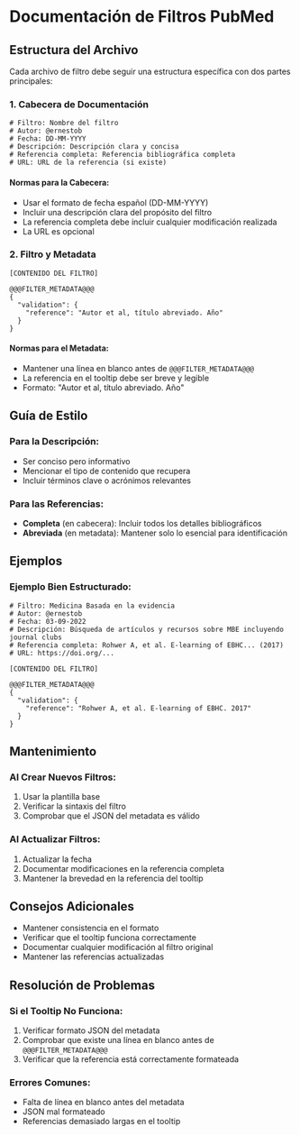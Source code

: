 # Documentación de Filtros PubMed

## Estructura del Archivo

Cada archivo de filtro debe seguir una estructura específica con dos partes principales:

### 1. Cabecera de Documentación

```plaintext
# Filtro: Nombre del filtro
# Autor: @ernestob
# Fecha: DD-MM-YYYY
# Descripción: Descripción clara y concisa
# Referencia completa: Referencia bibliográfica completa
# URL: URL de la referencia (si existe)
```

#### Normas para la Cabecera:

- Usar el formato de fecha español (DD-MM-YYYY)
- Incluir una descripción clara del propósito del filtro
- La referencia completa debe incluir cualquier modificación realizada
- La URL es opcional

### 2. Filtro y Metadata

```plaintext
[CONTENIDO DEL FILTRO]

@@@FILTER_METADATA@@@
{
  "validation": {
    "reference": "Autor et al, título abreviado. Año"
  }
}
```

#### Normas para el Metadata:

- Mantener una línea en blanco antes de `@@@FILTER_METADATA@@@`
- La referencia en el tooltip debe ser breve y legible
- Formato: "Autor et al, título abreviado. Año"

## Guía de Estilo

### Para la Descripción:

- Ser conciso pero informativo
- Mencionar el tipo de contenido que recupera
- Incluir términos clave o acrónimos relevantes

### Para las Referencias:

- **Completa** (en cabecera): Incluir todos los detalles bibliográficos
- **Abreviada** (en metadata): Mantener solo lo esencial para identificación

## Ejemplos

### Ejemplo Bien Estructurado:

```plaintext
# Filtro: Medicina Basada en la evidencia
# Autor: @ernestob
# Fecha: 03-09-2022
# Descripción: Búsqueda de artículos y recursos sobre MBE incluyendo journal clubs
# Referencia completa: Rohwer A, et al. E-learning of EBHC... (2017)
# URL: https://doi.org/...

[CONTENIDO DEL FILTRO]

@@@FILTER_METADATA@@@
{
  "validation": {
    "reference": "Rohwer A, et al. E-learning of EBHC. 2017"
  }
}
```

## Mantenimiento

### Al Crear Nuevos Filtros:

1. Usar la plantilla base
2. Verificar la sintaxis del filtro
3. Comprobar que el JSON del metadata es válido

### Al Actualizar Filtros:

1. Actualizar la fecha
2. Documentar modificaciones en la referencia completa
3. Mantener la brevedad en la referencia del tooltip

## Consejos Adicionales

- Mantener consistencia en el formato
- Verificar que el tooltip funciona correctamente
- Documentar cualquier modificación al filtro original
- Mantener las referencias actualizadas

## Resolución de Problemas

### Si el Tooltip No Funciona:

1. Verificar formato JSON del metadata
2. Comprobar que existe una línea en blanco antes de `@@@FILTER_METADATA@@@`
3. Verificar que la referencia está correctamente formateada

### Errores Comunes:

- Falta de línea en blanco antes del metadata
- JSON mal formateado
- Referencias demasiado largas en el tooltip
